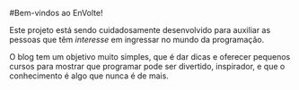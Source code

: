 #Bem-vindos ao EnVolte!

Este projeto está sendo cuidadosamente desenvolvido para auxiliar as pessoas que têm *interesse* em ingressar no mundo da programação.

O blog tem um objetivo muito simples, que é dar dicas e oferecer pequenos cursos para mostrar que programar pode ser divertido, inspirador, e que o conhecimento é algo que nunca é de mais.
